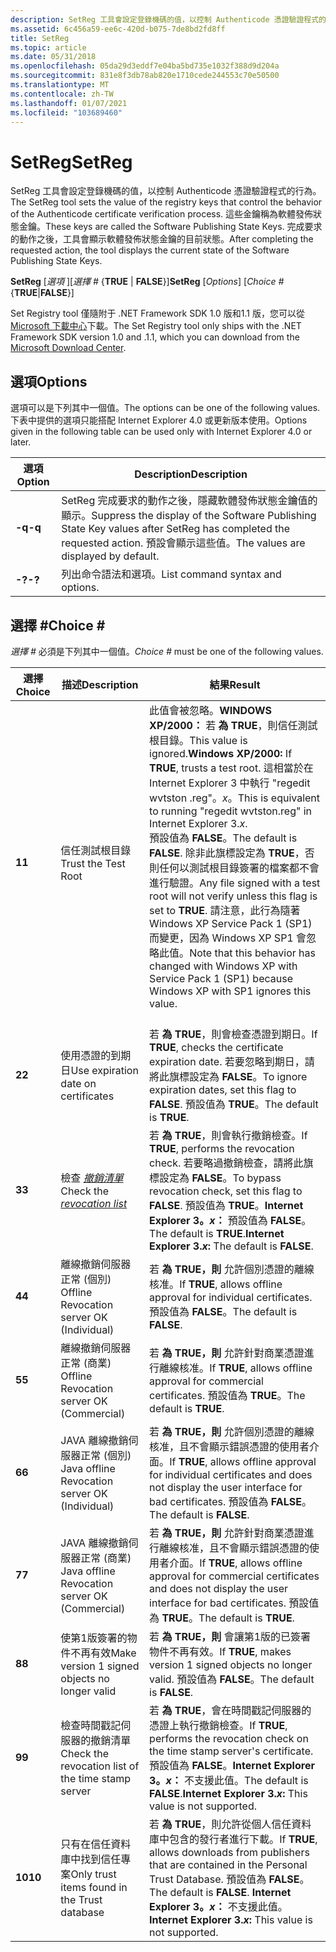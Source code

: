 ```yaml
---
description: SetReg 工具會設定登錄機碼的值，以控制 Authenticode 憑證驗證程式的行為。
ms.assetid: 6c456a59-ee6c-420d-b075-7de8bd2fd8ff
title: SetReg
ms.topic: article
ms.date: 05/31/2018
ms.openlocfilehash: 05da29d3eddf7e04ba5bd735e1032f388d9d204a
ms.sourcegitcommit: 831e8f3db78ab820e1710cede244553c70e50500
ms.translationtype: MT
ms.contentlocale: zh-TW
ms.lasthandoff: 01/07/2021
ms.locfileid: "103689460"
---
```

# <a name="setreg"></a><span data-ttu-id="50ab1-103">SetReg</span><span class="sxs-lookup"><span data-stu-id="50ab1-103">SetReg</span></span>

<span data-ttu-id="50ab1-104">SetReg 工具會設定登錄機碼的值，以控制 Authenticode 憑證驗證程式的行為。</span><span class="sxs-lookup"><span data-stu-id="50ab1-104">The SetReg tool sets the value of the registry keys that control the behavior of the Authenticode certificate verification process.</span></span> <span data-ttu-id="50ab1-105">這些金鑰稱為軟體發佈狀態金鑰。</span><span class="sxs-lookup"><span data-stu-id="50ab1-105">These keys are called the Software Publishing State Keys.</span></span> <span data-ttu-id="50ab1-106">完成要求的動作之後，工具會顯示軟體發佈狀態金鑰的目前狀態。</span><span class="sxs-lookup"><span data-stu-id="50ab1-106">After completing the requested action, the tool displays the current state of the Software Publishing State Keys.</span></span>

<span data-ttu-id="50ab1-107">**SetReg** \[*選項* \]\[*選擇 \#* {**TRUE** \| **FALSE**}\]</span><span class="sxs-lookup"><span data-stu-id="50ab1-107">**SetReg** \[*Options*\] \[*Choice \#* {**TRUE**\|**FALSE**}\]</span></span>

<span data-ttu-id="50ab1-108">Set Registry tool 僅隨附于 .NET Framework SDK 1.0 版和1.1 版，您可以從 [Microsoft 下載中心](https://www.microsoft.com/download/details.aspx?id=16217)下載。</span><span class="sxs-lookup"><span data-stu-id="50ab1-108">The Set Registry tool only ships with the .NET Framework SDK version 1.0 and .1.1, which you can download from the [Microsoft Download Center](https://www.microsoft.com/download/details.aspx?id=16217).</span></span>

## <a name="options"></a><span data-ttu-id="50ab1-109">選項</span><span class="sxs-lookup"><span data-stu-id="50ab1-109">Options</span></span>

<span data-ttu-id="50ab1-110">選項可以是下列其中一個值。</span><span class="sxs-lookup"><span data-stu-id="50ab1-110">The options can be one of the following values.</span></span> <span data-ttu-id="50ab1-111">下表中提供的選項只能搭配 Internet Explorer 4.0 或更新版本使用。</span><span class="sxs-lookup"><span data-stu-id="50ab1-111">Options given in the following table can be used only with Internet Explorer 4.0 or later.</span></span>



| <span data-ttu-id="50ab1-112">選項</span><span class="sxs-lookup"><span data-stu-id="50ab1-112">Option</span></span> | <span data-ttu-id="50ab1-113">Description</span><span class="sxs-lookup"><span data-stu-id="50ab1-113">Description</span></span>                                                                                                                                            |
|--------|--------------------------------------------------------------------------------------------------------------------------------------------------------|
| <span data-ttu-id="50ab1-114">**-q**</span><span class="sxs-lookup"><span data-stu-id="50ab1-114">**-q**</span></span> | <span data-ttu-id="50ab1-115">SetReg 完成要求的動作之後，隱藏軟體發佈狀態金鑰值的顯示。</span><span class="sxs-lookup"><span data-stu-id="50ab1-115">Suppress the display of the Software Publishing State Key values after SetReg has completed the requested action.</span></span> <span data-ttu-id="50ab1-116">預設會顯示這些值。</span><span class="sxs-lookup"><span data-stu-id="50ab1-116">The values are displayed by default.</span></span> |
| <span data-ttu-id="50ab1-117">**-?**</span><span class="sxs-lookup"><span data-stu-id="50ab1-117">**-?**</span></span> | <span data-ttu-id="50ab1-118">列出命令語法和選項。</span><span class="sxs-lookup"><span data-stu-id="50ab1-118">List command syntax and options.</span></span>                                                                                                                       |



 

## <a name="choice-"></a><span data-ttu-id="50ab1-119">選擇 \#</span><span class="sxs-lookup"><span data-stu-id="50ab1-119">Choice \#</span></span>

<span data-ttu-id="50ab1-120">*選擇 \#* 必須是下列其中一個值。</span><span class="sxs-lookup"><span data-stu-id="50ab1-120">*Choice \#* must be one of the following values.</span></span>



| <span data-ttu-id="50ab1-121">選擇</span><span class="sxs-lookup"><span data-stu-id="50ab1-121">Choice</span></span> | <span data-ttu-id="50ab1-122">描述</span><span class="sxs-lookup"><span data-stu-id="50ab1-122">Description</span></span>                                                                                                                       | <span data-ttu-id="50ab1-123">結果</span><span class="sxs-lookup"><span data-stu-id="50ab1-123">Result</span></span>                                                                                                                                                                                                                                                                                                                                                                                                                                      |
|--------|-----------------------------------------------------------------------------------------------------------------------------------|---------------------------------------------------------------------------------------------------------------------------------------------------------------------------------------------------------------------------------------------------------------------------------------------------------------------------------------------------------------------------------------------------------------------------------------------|
| <span data-ttu-id="50ab1-124">**1**</span><span class="sxs-lookup"><span data-stu-id="50ab1-124">**1**</span></span>  | <span data-ttu-id="50ab1-125">信任測試根目錄</span><span class="sxs-lookup"><span data-stu-id="50ab1-125">Trust the Test Root</span></span>                                                                                                               | <span data-ttu-id="50ab1-126">此值會被忽略。**WINDOWS XP/2000：** 若 **為 TRUE**，則信任測試根目錄。</span><span class="sxs-lookup"><span data-stu-id="50ab1-126">This value is ignored.**Windows XP/2000:** If **TRUE**, trusts a test root.</span></span> <span data-ttu-id="50ab1-127">這相當於在 Internet Explorer 3 中執行 "regedit wvtston .reg"。*x*。</span><span class="sxs-lookup"><span data-stu-id="50ab1-127">This is equivalent to running "regedit wvtston.reg" in Internet Explorer 3.*x*.</span></span><br/> <span data-ttu-id="50ab1-128">預設值為 **FALSE**。</span><span class="sxs-lookup"><span data-stu-id="50ab1-128">The default is **FALSE**.</span></span> <span data-ttu-id="50ab1-129">除非此旗標設定為 **TRUE**，否則任何以測試根目錄簽署的檔案都不會進行驗證。</span><span class="sxs-lookup"><span data-stu-id="50ab1-129">Any file signed with a test root will not verify unless this flag is set to **TRUE**.</span></span> <span data-ttu-id="50ab1-130">請注意，此行為隨著 Windows XP Service Pack 1 (SP1) 而變更，因為 Windows XP SP1 會忽略此值。</span><span class="sxs-lookup"><span data-stu-id="50ab1-130">Note that this behavior has changed with Windows XP with Service Pack 1 (SP1) because Windows XP with SP1 ignores this value.</span></span><br/> <br/> |
| <span data-ttu-id="50ab1-131">**2**</span><span class="sxs-lookup"><span data-stu-id="50ab1-131">**2**</span></span>  | <span data-ttu-id="50ab1-132">使用憑證的到期日</span><span class="sxs-lookup"><span data-stu-id="50ab1-132">Use expiration date on certificates</span></span>                                                                                               | <span data-ttu-id="50ab1-133">若 **為 TRUE**，則會檢查憑證到期日。</span><span class="sxs-lookup"><span data-stu-id="50ab1-133">If **TRUE**, checks the certificate expiration date.</span></span> <span data-ttu-id="50ab1-134">若要忽略到期日，請將此旗標設定為 **FALSE**。</span><span class="sxs-lookup"><span data-stu-id="50ab1-134">To ignore expiration dates, set this flag to **FALSE**.</span></span> <span data-ttu-id="50ab1-135">預設值為 **TRUE**。</span><span class="sxs-lookup"><span data-stu-id="50ab1-135">The default is **TRUE**.</span></span>                                                                                                                                                                                                                                                                                                       |
| <span data-ttu-id="50ab1-136">**3**</span><span class="sxs-lookup"><span data-stu-id="50ab1-136">**3**</span></span>  | <span data-ttu-id="50ab1-137">檢查 [*撤銷清單*](../secgloss/c-gly.md)</span><span class="sxs-lookup"><span data-stu-id="50ab1-137">Check the [*revocation list*](../secgloss/c-gly.md)</span></span> | <span data-ttu-id="50ab1-138">若 **為 TRUE**，則會執行撤銷檢查。</span><span class="sxs-lookup"><span data-stu-id="50ab1-138">If **TRUE**, performs the revocation check.</span></span> <span data-ttu-id="50ab1-139">若要略過撤銷檢查，請將此旗標設定為 **FALSE**。</span><span class="sxs-lookup"><span data-stu-id="50ab1-139">To bypass revocation check, set this flag to **FALSE**.</span></span> <span data-ttu-id="50ab1-140">預設值為 **TRUE**。**Internet Explorer 3。*x*：** 預設值為 **FALSE**。</span><span class="sxs-lookup"><span data-stu-id="50ab1-140">The default is **TRUE**.**Internet Explorer 3.*x*:** The default is **FALSE**.</span></span><br/>                                                                                                                                                                                                                                               |
| <span data-ttu-id="50ab1-141">**4**</span><span class="sxs-lookup"><span data-stu-id="50ab1-141">**4**</span></span>  | <span data-ttu-id="50ab1-142">離線撤銷伺服器正常 (個別) </span><span class="sxs-lookup"><span data-stu-id="50ab1-142">Offline Revocation server OK (Individual)</span></span><br/>                                                                              | <span data-ttu-id="50ab1-143">若 **為 TRUE，則** 允許個別憑證的離線核准。</span><span class="sxs-lookup"><span data-stu-id="50ab1-143">If **TRUE**, allows offline approval for individual certificates.</span></span> <span data-ttu-id="50ab1-144">預設值為 **FALSE**。</span><span class="sxs-lookup"><span data-stu-id="50ab1-144">The default is **FALSE**.</span></span>                                                                                                                                                                                                                                                                                                                                                 |
| <span data-ttu-id="50ab1-145">**5**</span><span class="sxs-lookup"><span data-stu-id="50ab1-145">**5**</span></span>  | <span data-ttu-id="50ab1-146">離線撤銷伺服器正常 (商業) </span><span class="sxs-lookup"><span data-stu-id="50ab1-146">Offline Revocation server OK (Commercial)</span></span><br/>                                                                              | <span data-ttu-id="50ab1-147">若 **為 TRUE，則** 允許針對商業憑證進行離線核准。</span><span class="sxs-lookup"><span data-stu-id="50ab1-147">If **TRUE**, allows offline approval for commercial certificates.</span></span> <span data-ttu-id="50ab1-148">預設值為 **TRUE**。</span><span class="sxs-lookup"><span data-stu-id="50ab1-148">The default is **TRUE**.</span></span>                                                                                                                                                                                                                                                                                                                                                  |
| <span data-ttu-id="50ab1-149">**6**</span><span class="sxs-lookup"><span data-stu-id="50ab1-149">**6**</span></span>  | <span data-ttu-id="50ab1-150">JAVA 離線撤銷伺服器正常 (個別) </span><span class="sxs-lookup"><span data-stu-id="50ab1-150">Java offline Revocation server OK (Individual)</span></span><br/>                                                                         | <span data-ttu-id="50ab1-151">若 **為 TRUE，則** 允許個別憑證的離線核准，且不會顯示錯誤憑證的使用者介面。</span><span class="sxs-lookup"><span data-stu-id="50ab1-151">If **TRUE**, allows offline approval for individual certificates and does not display the user interface for bad certificates.</span></span> <span data-ttu-id="50ab1-152">預設值為 **FALSE**。</span><span class="sxs-lookup"><span data-stu-id="50ab1-152">The default is **FALSE**.</span></span>                                                                                                                                                                                                                                                                                    |
| <span data-ttu-id="50ab1-153">**7**</span><span class="sxs-lookup"><span data-stu-id="50ab1-153">**7**</span></span>  | <span data-ttu-id="50ab1-154">JAVA 離線撤銷伺服器正常 (商業) </span><span class="sxs-lookup"><span data-stu-id="50ab1-154">Java offline Revocation server OK (Commercial)</span></span><br/>                                                                         | <span data-ttu-id="50ab1-155">若 **為 TRUE，則** 允許針對商業憑證進行離線核准，且不會顯示錯誤憑證的使用者介面。</span><span class="sxs-lookup"><span data-stu-id="50ab1-155">If **TRUE**, allows offline approval for commercial certificates and does not display the user interface for bad certificates.</span></span> <span data-ttu-id="50ab1-156">預設值為 **TRUE**。</span><span class="sxs-lookup"><span data-stu-id="50ab1-156">The default is **TRUE**.</span></span>                                                                                                                                                                                                                                                                                     |
| <span data-ttu-id="50ab1-157">**8**</span><span class="sxs-lookup"><span data-stu-id="50ab1-157">**8**</span></span>  | <span data-ttu-id="50ab1-158">使第1版簽署的物件不再有效</span><span class="sxs-lookup"><span data-stu-id="50ab1-158">Make version 1 signed objects no longer valid</span></span>                                                                                     | <span data-ttu-id="50ab1-159">若 **為 TRUE，則** 會讓第1版的已簽署物件不再有效。</span><span class="sxs-lookup"><span data-stu-id="50ab1-159">If **TRUE**, makes version 1 signed objects no longer valid.</span></span> <span data-ttu-id="50ab1-160">預設值為 **FALSE**。</span><span class="sxs-lookup"><span data-stu-id="50ab1-160">The default is **FALSE**.</span></span>                                                                                                                                                                                                                                                                                                                                                      |
| <span data-ttu-id="50ab1-161">**9**</span><span class="sxs-lookup"><span data-stu-id="50ab1-161">**9**</span></span>  | <span data-ttu-id="50ab1-162">檢查時間戳記伺服器的撤銷清單</span><span class="sxs-lookup"><span data-stu-id="50ab1-162">Check the revocation list of the time stamp server</span></span>                                                                                | <span data-ttu-id="50ab1-163">若 **為 TRUE**，會在時間戳記伺服器的憑證上執行撤銷檢查。</span><span class="sxs-lookup"><span data-stu-id="50ab1-163">If **TRUE**, performs the revocation check on the time stamp server's certificate.</span></span> <span data-ttu-id="50ab1-164">預設值為 **FALSE**。**Internet Explorer 3。*x*：** 不支援此值。</span><span class="sxs-lookup"><span data-stu-id="50ab1-164">The default is **FALSE**.**Internet Explorer 3.*x*:** This value is not supported.</span></span><br/>                                                                                                                                                                                                                                                            |
| <span data-ttu-id="50ab1-165">**10**</span><span class="sxs-lookup"><span data-stu-id="50ab1-165">**10**</span></span> | <span data-ttu-id="50ab1-166">只有在信任資料庫中找到信任專案</span><span class="sxs-lookup"><span data-stu-id="50ab1-166">Only trust items found in the Trust database</span></span>                                                                                      | <span data-ttu-id="50ab1-167">若 **為 TRUE**，則允許從個人信任資料庫中包含的發行者進行下載。</span><span class="sxs-lookup"><span data-stu-id="50ab1-167">If **TRUE**, allows downloads from publishers that are contained in the Personal Trust Database.</span></span> <span data-ttu-id="50ab1-168">預設值為 **FALSE**。</span><span class="sxs-lookup"><span data-stu-id="50ab1-168">The default is **FALSE**.</span></span> <span data-ttu-id="50ab1-169">**Internet Explorer 3。*x*：** 不支援此值。</span><span class="sxs-lookup"><span data-stu-id="50ab1-169">**Internet Explorer 3.*x*:** This value is not supported.</span></span><br/>                                                                                                                                                                                                                                             |



 

 

 
